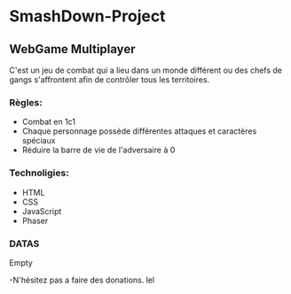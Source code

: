 # SmashDown-Project
## WebGame Multiplayer

C'est un jeu de combat qui a lieu dans un monde différent ou des chefs de gangs s'affrontent afin de contrôler tous les territoires.
### Règles:
* Combat en 1c1
* Chaque personnage possède différentes attaques et caractères spéciaux
* Réduire la barre de vie de l'adversaire à 0

### Technoligies:
* HTML
* CSS
* JavaScript
* Phaser

### DATAS
Empty

-N'hésitez pas a faire des donations. lel
